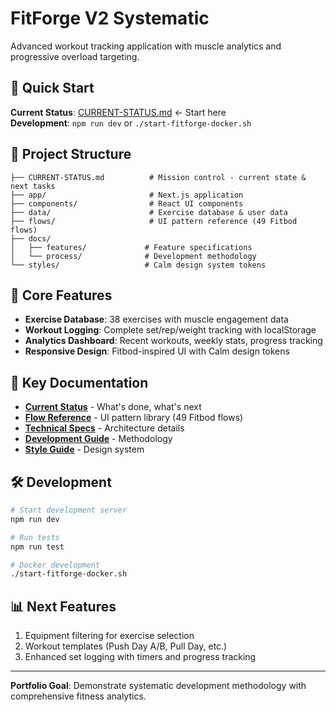 # FitForge V2 Systematic

Advanced workout tracking application with muscle analytics and progressive overload targeting.

## 🚀 Quick Start

**Current Status**: [CURRENT-STATUS.md](./CURRENT-STATUS.md) ← Start here  
**Development**: `npm run dev` or `./start-fitforge-docker.sh`

## 📁 Project Structure

```
├── CURRENT-STATUS.md          # Mission control - current state & next tasks
├── app/                       # Next.js application  
├── components/                # React UI components
├── data/                      # Exercise database & user data
├── flows/                     # UI pattern reference (49 Fitbod flows)
├── docs/
│   ├── features/             # Feature specifications
│   └── process/              # Development methodology
└── styles/                   # Calm design system tokens
```

## 🎯 Core Features

- **Exercise Database**: 38 exercises with muscle engagement data
- **Workout Logging**: Complete set/rep/weight tracking with localStorage
- **Analytics Dashboard**: Recent workouts, weekly stats, progress tracking
- **Responsive Design**: Fitbod-inspired UI with Calm design tokens

## 🔗 Key Documentation

- **[Current Status](./CURRENT-STATUS.md)** - What's done, what's next
- **[Flow Reference](./flows/FLOW-REFERENCE.md)** - UI pattern library (49 Fitbod flows)
- **[Technical Specs](./FitForge-Technical-Specifications.md)** - Architecture details
- **[Development Guide](./FitForge-Development-Guide.md)** - Methodology
- **[Style Guide](./FitForge-Style-Guide.md)** - Design system

## 🛠️ Development

```bash
# Start development server
npm run dev

# Run tests  
npm run test

# Docker development
./start-fitforge-docker.sh
```

## 📊 Next Features

1. Equipment filtering for exercise selection
2. Workout templates (Push Day A/B, Pull Day, etc.)  
3. Enhanced set logging with timers and progress tracking

---

**Portfolio Goal**: Demonstrate systematic development methodology with comprehensive fitness analytics.